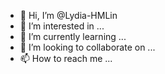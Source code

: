 - 👋 Hi, I’m @Lydia-HMLin
- 👀 I’m interested in ...
- 🌱 I’m currently learning ...
- 💞️ I’m looking to collaborate on ...
- 📫 How to reach me ...

<!---
Lydia-HMLin/Lydia-HMLin is a ✨ special ✨ repository because its `README.md` (this file) appears on your GitHub profile.
You can click the Preview link to take a look at your changes.
--->
